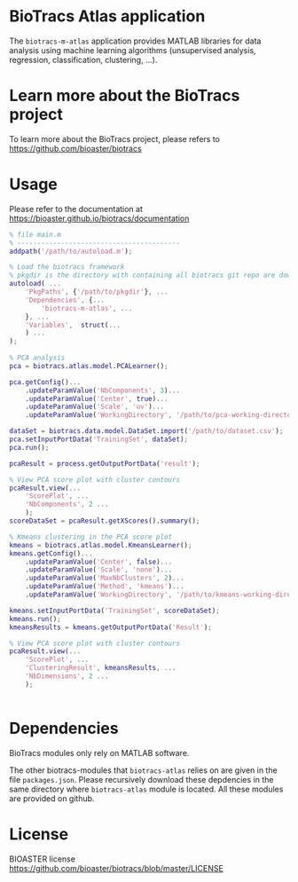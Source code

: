 # BioTracs Atlas application

The `biotracs-m-atlas` application provides MATLAB libraries for data analysis using machine learning algorithms (unsupervised analysis, regression, classification, clustering, ...).

# Learn more about the BioTracs project

To learn more about the BioTracs project, please refers to https://github.com/bioaster/biotracs

# Usage

Please refer to the documentation at https://bioaster.github.io/biotracs/documentation

```matlab
% file main.m
% -----------------------------------------
addpath('/path/to/autoload.m');

% Load the biotracs framework
% pkgdir is the directory with containing all biotracs git repo are downloaded
autoload( ...
	'PkgPaths', {'/path/to/pkgdir'}, ...
	'Dependencies', {...
		'biotracs-m-atlas', ...
	}, ...
	'Variables',  struct(...
	) ...
);
	
% PCA analysis
pca = biotracs.atlas.model.PCALearner();

pca.getConfig()...
	.updateParamValue('NbComponents', 3)...
	.updateParamValue('Center', true)...
	.updateParamValue('Scale', 'uv')...
	.updateParamValue('WorkingDirectory', '/path/to/pca-working-directory/');

dataSet = biotracs.data.model.DataSet.import('/path/to/dataset.csv');
pca.setInputPortData('TrainingSet', dataSet);
pca.run();

pcaResult = process.getOutputPortData('result');

% View PCA score plot with cluster contours
pcaResult.view(...
	'ScorePlot', ...
	'NbComponents', 2 ...
	);
scoreDataSet = pcaResult.getXScores().summary();

% Kmeans clustering in the PCA score plot
kmeans = biotracs.atlas.model.KmeansLearner();
kmeans.getConfig()...
	.updateParamValue('Center', false)...
	.updateParamValue('Scale', 'none')...
	.updateParamValue('MaxNbClusters', 2)...
	.updateParamValue('Method', 'kmeans')...
	.updateParamValue('WorkingDirectory', '/path/to/kmeans-working-directory/');

kmeans.setInputPortData('TrainingSet', scoreDataSet);
kmeans.run();
kmeansResults = kmeans.getOutputPortData('Result');

% View PCA score plot with cluster contours
pcaResult.view(...
	'ScorePlot', ...
	'ClusteringResult', kmeansResults, ...
	'NbDimensions', 2 ...
	);
				
```

# Dependencies

BioTracs modules only rely on MATLAB software. 

The other biotracs-modules that `biotracs-atlas` relies on are given in the file `packages.json`. Please recursively download these depdencies in the same directory where `biotracs-atlas` module is located. All these modules are provided on github.

# License

BIOASTER license https://github.com/bioaster/biotracs/blob/master/LICENSE
